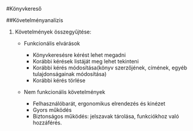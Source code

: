#Könyvkereső

##Követelményanalízis

1. Követelmények összegyűjtése:

    - Funkcionális elvárások
    
        + Könyvkeresésre kérést lehet megadni
        + Korábbi kérések listáját meg lehet tekinteni
        + Korábbi kérés módosítása(könyv szerzőjének, címének, egyéb tulajdonságainak módosítása)
        + Korábbi kérés törlése
    
    - Nem funkcionális követelmények
    
        + Felhasználóbarát, ergonomikus elrendezés és kinézet
        + Gyors működés
        + Biztonságos működés: jelszavak tárolása, funkciókhoz való hozzáférés.